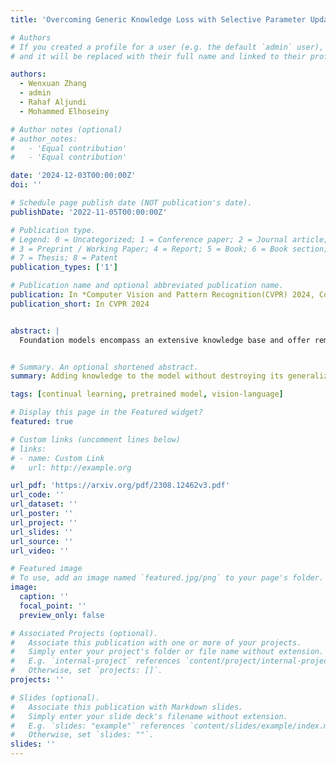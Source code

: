 ```yaml
---
title: 'Overcoming Generic Knowledge Loss with Selective Parameter Update'

# Authors
# If you created a profile for a user (e.g. the default `admin` user), write the username (folder name) here
# and it will be replaced with their full name and linked to their profile.

authors:
  - Wenxuan Zhang
  - admin
  - Rahaf Aljundi
  - Mohammed Elhoseiny

# Author notes (optional)
# author_notes:
#   - 'Equal contribution'
#   - 'Equal contribution'

date: '2024-12-03T00:00:00Z'
doi: ''

# Schedule page publish date (NOT publication's date).
publishDate: '2022-11-05T00:00:00Z'

# Publication type.
# Legend: 0 = Uncategorized; 1 = Conference paper; 2 = Journal article;
# 3 = Preprint / Working Paper; 4 = Report; 5 = Book; 6 = Book section;
# 7 = Thesis; 8 = Patent
publication_types: ['1']

# Publication name and optional abbreviated publication name.
publication: In *Computer Vision and Pattern Recognition(CVPR) 2024, Conference Track*
publication_short: In CVPR 2024


abstract: |
  Foundation models encompass an extensive knowledge base and offer remarkable transferability. However, this knowledge becomes outdated or insufficient over time. The challenge lies in continuously updating foundation models to accommodate novel information while retaining their original capabilities. Leveraging the fact that foundation models have initial knowledge on various tasks and domains, we propose a novel approach that, instead of updating all parameters equally, localizes the updates to a sparse set of parameters relevant to the task being learned. We strike a balance between efficiency and new task performance, while maintaining the transferability and generalizability of foundation models. We extensively evaluate our method on foundational vision-language models with a diverse spectrum of continual learning tasks. Our method achieves improvements on the accuracy of the newly learned tasks up to 7% while preserving the pretraining knowledge with a negligible decrease of 0.9% on a representative control set accuracy.


# Summary. An optional shortened abstract.
summary: Adding knowledge to the model without destroying its generalization by finetuning small set of parameters

tags: [continual learning, pretrained model, vision-language]

# Display this page in the Featured widget?
featured: true

# Custom links (uncomment lines below)
# links:
# - name: Custom Link
#   url: http://example.org

url_pdf: 'https://arxiv.org/pdf/2308.12462v3.pdf'
url_code: ''
url_dataset: ''
url_poster: ''
url_project: ''
url_slides: ''
url_source: ''
url_video: ''

# Featured image
# To use, add an image named `featured.jpg/png` to your page's folder.
image:
  caption: ''
  focal_point: ''
  preview_only: false

# Associated Projects (optional).
#   Associate this publication with one or more of your projects.
#   Simply enter your project's folder or file name without extension.
#   E.g. `internal-project` references `content/project/internal-project/index.md`.
#   Otherwise, set `projects: []`.
projects: ''

# Slides (optional).
#   Associate this publication with Markdown slides.
#   Simply enter your slide deck's filename without extension.
#   E.g. `slides: "example"` references `content/slides/example/index.md`.
#   Otherwise, set `slides: ""`.
slides: ''
---
```

<!-- 
{{% callout note %}}
Click the _Cite_ button above to demo the feature to enable visitors to import publication metadata into their reference management software.
{{% /callout %}}

{{% callout note %}}
Create your slides in Markdown - click the _Slides_ button to check out the example.
{{% /callout %}}

Supplementary notes can be added here, including [code, math, and images](https://wowchemy.com/docs/writing-markdown-latex/). -->
